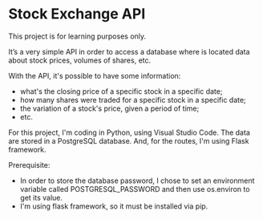 # Stock Exchange API

This project is for learning purposes only.

It’s a very simple API in order to access a database where is located data about stock prices, volumes of shares, etc.

With the API, it's possible to have some information:
- what's the closing price of a specific stock in a specific date;
- how many shares were traded for a specific stock in a specific date;
- the variation of a stock's price, given a period of time;
- etc.

For this project, I'm coding in Python, using Visual Studio Code. The data are stored in a PostgreSQL database. And, for the routes, I'm using Flask framework.

Prerequisite:
- In order to store the database password, I chose to set an environment variable called POSTGRESQL_PASSWORD and then use os.environ to get its value.
- I'm using flask framework, so it must be installed via pip.
